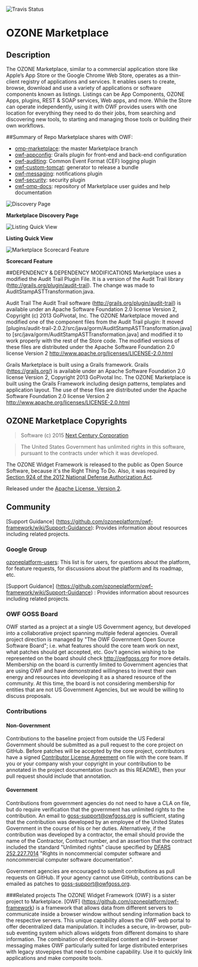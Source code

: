 ![Travis Status](https://travis-ci.org/ozoneplatform/omp-marketplace.svg)	

# OZONE Marketplace 
 
## Description

The OZONE Marketplace, similar to a commercial application store like Apple’s App Store or the Google Chrome Web Store, operates as a thin-client registry of applications and services. It enables users to create, browse, download and use a variety of applications or software components known as listings. Listings can be App Components, OZONE Apps, plugins, REST & SOAP services, Web apps, and more. 
While the Store can operate independently, using it with OWF provides users with one location for everything they need to do their jobs, from searching and discovering new tools, to starting and managing those tools or building their own workflows. 

##Summary of Repo Marketplace shares with OWF:
 - [omp-marketplace](https://github.com/ozoneplatform/omp-marketplace): the master Marketplace branch
 - [owf-appconfig](https://github.com/ozoneplatform/owf-appconfig): Grails plugin for front-end and back-end configuration
 - [owf-auditing](https://github.com/ozoneplatform/owf-auditing): Common Event Format (CEF) logging plugin
 - [owf-custom-tomcat](https://github.com/ozoneplatform/owf-custom-tomcat): generator to release a bundle
 - [owf-messaging](https://github.com/ozoneplatform/owf-messaging): notifications plugin
 - [owf-security](https://github.com/ozoneplatform/owf-security): security plugin
 - [owf-omp-docs](https://github.com/ozoneplatform/owf-omp-docs): repository of Marketplace user guides and help documentation

![Discovery Page](https://github.com/ozoneplatform/owf-omp-docs/blob/master/Images/OMP_DiscoveryPage.png)

**Marketplace Discovery Page**

![Listing Quick View](https://github.com/ozoneplatform/owf-omp-docs/blob/master/Images/OMP_ListingQuickView.png)

**Listing Quick View**

![Marketplace Scorecard Feature](https://github.com/ozoneplatform/owf-omp-docs/blob/master/Images/OMP_Scorecard.png)

**Scorecard Feature**


##DEPENDENCY & DEPENDENCY MODIFICATIONS
Marketplace uses a modified the Audit Trail Plugin File. It is a version of the Audit Trail library
(http://grails.org/plugin/audit-trail). The change was made to AuditStampASTTransformation.java.

Audit Trail
The Audit Trail software (http://grails.org/plugin/audit-trail) is available under an Apache Software Foundation 2.0 license Version 2, Copyright (c) 2013 GoPivotal, Inc. The OZONE Marketplace moved and modified one of the component files from
the Audit Trail plugin: It moved [plugins/audit-trail-2.0.2/src/java/gorm/AuditStampASTTransformation.java]
to [src/java/gorm/AuditStampASTTransformation.java] and modified it to work properly with the rest of the Store code.
The modified versions of these files are distributed under the Apache Software Foundation 2.0 license Version 2 http://www.apache.org/licenses/LICENSE-2.0.html 

Grails
Marketplace is built using a Grails framework. Grails (https://grails.org/) is available under an Apache Software Foundation 2.0 license Version 2, Copyright 2013 GoPivotal Inc. The OZONE Marketplace is built using the Grails Framework including design patterns, templates and application layout. The use of these files are distributed under the Apache Software Foundation 2.0 license Version 2 http://www.apache.org/licenses/LICENSE-2.0.html 
 
## OZONE Marketplace Copyrights
> Software (c) 2015 [Next Century Corporation](http://www.nextcentury.com/ "Next Century")

> The United States Government has unlimited rights in this software, pursuant to the contracts under which it was developed.  
 
The OZONE Widget Framework is released to the public as Open Source Software, because it's the Right Thing To Do. Also, it was required by [Section 924 of the 2012 National Defense Authorization Act](http://www.gpo.gov/fdsys/pkg/PLAW-112publ81/pdf/PLAW-112publ81.pdf "NDAA FY12").

Released under the [Apache License, Version 2](http://www.apache.org/licenses/LICENSE-2.0.html "Apache License v2").
 
## Community

[Support Guidance] (https://github.com/ozoneplatform/owf-framework/wiki/Support-Guidance): Provides information about resources including related projects.

### Google Group

[ozoneplatform-users](https://groups.google.com/forum/?fromgroups#!forum/ozoneplatform-users): This list is for users, for questions about the platform, for feature requests, for discussions about the platform and its roadmap, etc.

[Support Guidance] (https://github.com/ozoneplatform/owf-framework/wiki/Support-Guidance) : Provides information about resources including related projects.
 
### OWF GOSS Board
OWF started as a project at a single US Government agency, but developed into a collaborative project spanning multiple federal agencies.  Overall project direction is managed by "The OWF Government Open Source Software Board"; i.e. what features should the core team work on next, what patches should get accepted, etc.  Gov't agencies wishing to be represented on the board should check http://owfgoss.org for more details.  Membership on the board is currently limited to Government agencies that are using OWF and have demonstrated willingness to invest their own energy and resources into developing it as a shared resource of the community.  At this time, the board is not considering membership for entities that are not US Government Agencies, but we would be willing to discuss proposals.
 
### Contributions

#### Non-Government
Contributions to the baseline project from outside the US Federal Government should be submitted as a pull request to the core project on GitHub.  Before patches will be accepted by the core project, contributors have a signed [Contributor License Agreement](https://www.ozoneplatform.org/ContributorLicenseAgreement1-3OZONE.docx) on file with the core team.  If you or your company wish your copyright in your contribution to be annotated in the project documentation (such as this README), then your pull request should include that annotation.
 
#### Government
Contributions from government agencies do not need to have a CLA on file, but do require verification that the government has unlimited rights to the contribution.  An email to goss-support@owfgoss.org is sufficient, stating that the contribution was developed by an employee of the United States Government in the course of his or her duties. Alternatively, if the contribution was developed by a contractor, the email should provide the name of the Contractor, Contract number, and an assertion that the contract included the standard "Unlimited rights" clause specified by [DFARS 252.227.7014](http://www.acq.osd.mil/dpap/dars/dfars/html/current/252227.htm#252.227-7014) "Rights in noncommercial computer software and noncommercial computer software documentation".
 
Government agencies are encouraged to submit contributions as pull requests on GitHub.  If your agency cannot use GitHub, contributions can be emailed as patches to goss-support@owfgoss.org.

###Related projects
The OZONE Widget Framework (OWF) is a sister project to Marketplace. [OWF] (https://github.com/ozoneplatform/owf-framework) is a framework that allows data from different servers to communicate inside a browser window without sending information back to the respective servers. This unique capability allows the OWF web portal to offer decentralized data manipulation. It includes a secure, in-browser, pub-sub eventing system which allows widgets from different domains to share information. The combination of decentralized content and in-browser messaging makes OWF particularly suited for large distributed enterprises with legacy stovepipes that need to combine capability. Use it to quickly link applications and make composite tools.
 
